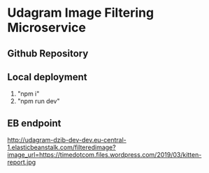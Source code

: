 # Udagram Image Filtering Microservice

## Github Repository

## Local deployment

1. "npm i"
2. "npm run dev"

## EB endpoint

http://udagram-dzib-dev-dev.eu-central-1.elasticbeanstalk.com/filteredimage?image_url=https://timedotcom.files.wordpress.com/2019/03/kitten-report.jpg
